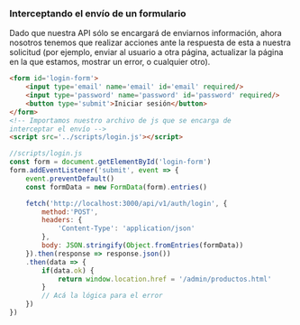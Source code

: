 ### Interceptando el envío de un formulario
Dado que nuestra API sólo se encargará de enviarnos información, ahora nosotros tenemos que realizar acciones ante la respuesta de esta a nuestra solicitud (por ejemplo, enviar al usuario a otra página, actualizar la página en la que estamos, mostrar un error, o cualquier otro).

<div class='grid grid-cols-2 gap-10'>

```html
<form id='login-form'>
    <input type='email' name='email' id='email' required/>
    <input type='password' name='password' id='password' required/>
    <button type='submit'>Iniciar sesión</button>
</form>
<!-- Importamos nuestro archivo de js que se encarga de 
interceptar el envío -->
<script src='../scripts/login.js'></script>
```


```js
//scripts/login.js
const form = document.getElementById('login-form')
form.addEventListener('submit', event => {
    event.preventDefault()
    const formData = new FormData(form).entries()

    fetch('http://localhost:3000/api/v1/auth/login', {
        method:'POST',
        headers: {
            'Content-Type': 'application/json'
        },
        body: JSON.stringify(Object.fromEntries(formData))
    }).then(response => response.json())
    .then(data => {
        if(data.ok) {
            return window.location.href = '/admin/productos.html'
        }
        // Acá la lógica para el error
    })
}) 
```

</div>